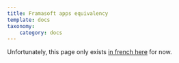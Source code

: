 ```yaml
---
title: Framasoft apps equivalency
template: docs
taxonomy:
    category: docs
---
```


Unfortunately, this page only exists [in french here](apps_framasoft_fr) for now.
